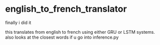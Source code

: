 # english_to_french_translator
finally i did it

this translates from english to french using either GRU or LSTM systems. also looks at the closest words if u go into inference.py 
